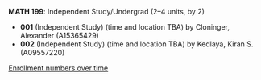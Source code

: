 **MATH 199**: Independent Study/Undergrad (2–4 units, by 2)

- **001** (Independent Study) (time and location TBA) by Cloninger, Alexander (A15365429)
- **002** (Independent Study) (time and location TBA) by Kedlaya, Kiran S. (A09557220)

[Enrollment numbers over time](./MATH199.tsv)
